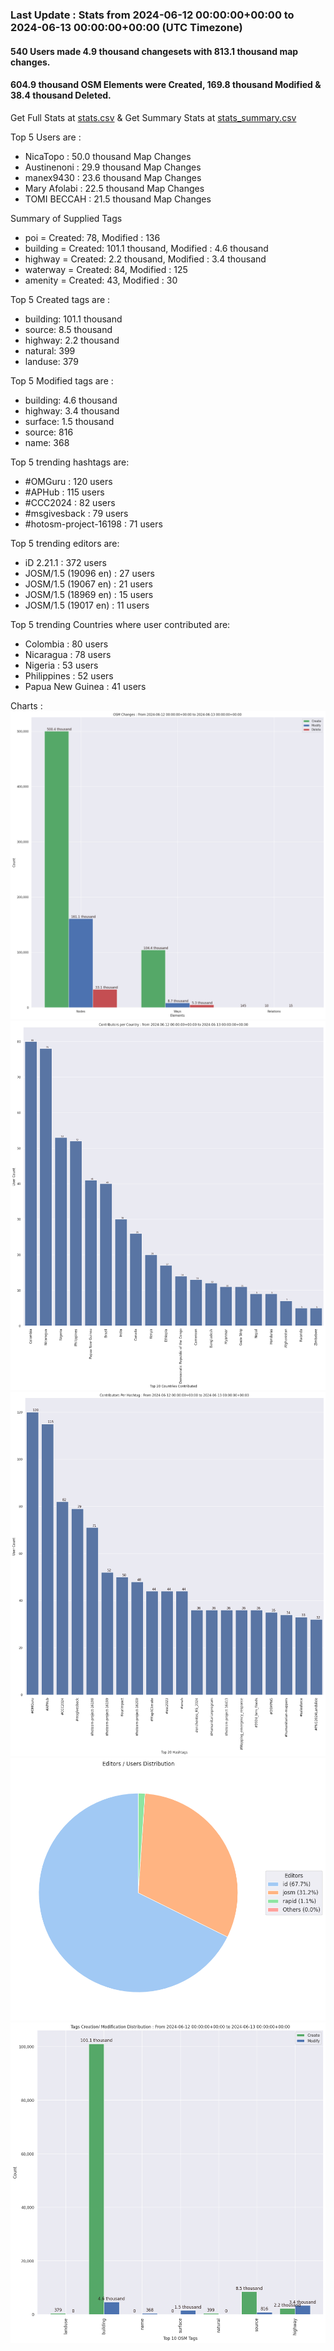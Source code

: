 ### Last Update : Stats from 2024-06-12 00:00:00+00:00 to 2024-06-13 00:00:00+00:00 (UTC Timezone)

#### 540 Users made 4.9 thousand changesets with 813.1 thousand map changes.
#### 604.9 thousand OSM Elements were Created, 169.8 thousand Modified & 38.4 thousand Deleted.
Get Full Stats at [stats.csv](/stats/hotosm/Daily/stats.csv)
 & Get Summary Stats at [stats_summary.csv](/stats/hotosm/Daily/stats_summary.csv)

Top 5 Users are : 
- NicaTopo : 50.0 thousand Map Changes
- Austinenoni : 29.9 thousand Map Changes
- manex9430 : 23.6 thousand Map Changes
- Mary Afolabi : 22.5 thousand Map Changes
- TOMI BECCAH : 21.5 thousand Map Changes

Summary of Supplied Tags
- poi = Created: 78, Modified : 136
- building = Created: 101.1 thousand, Modified : 4.6 thousand
- highway = Created: 2.2 thousand, Modified : 3.4 thousand
- waterway = Created: 84, Modified : 125
- amenity = Created: 43, Modified : 30


Top 5 Created tags are :
- building: 101.1 thousand
- source: 8.5 thousand
- highway: 2.2 thousand
- natural: 399
- landuse: 379


Top 5 Modified tags are :
- building: 4.6 thousand
- highway: 3.4 thousand
- surface: 1.5 thousand
- source: 816
- name: 368


Top 5 trending hashtags are:
- #OMGuru : 120 users
- #APHub : 115 users
- #CCC2024 : 82 users
- #msgivesback : 79 users
- #hotosm-project-16198 : 71 users


Top 5 trending editors are:
- iD 2.21.1 : 372 users
- JOSM/1.5 (19096 en) : 27 users
- JOSM/1.5 (19067 en) : 21 users
- JOSM/1.5 (18969 en) : 15 users
- JOSM/1.5 (19017 en) : 11 users


Top 5 trending Countries where user contributed are:
- Colombia : 80 users
- Nicaragua : 78 users
- Nigeria : 53 users
- Philippines : 52 users
- Papua New Guinea : 41 users


 Charts : 
![Alt text](./stats_osm_changes.png) 
![Alt text](./stats_users_per_country.png) 
![Alt text](./stats_users_per_hashtag.png) 
![Alt text](./stats_editors_pie_chart.png) 
![Alt text](./stats_tags.png) 

